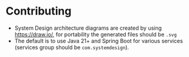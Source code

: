 # Contributing
- System Design architecture diagrams are created by using https://draw.io/, for portability the generated files should be `.svg`
- The default is to use Java 21+ and Spring Boot for various services (services group should be `com.systemdesign`).